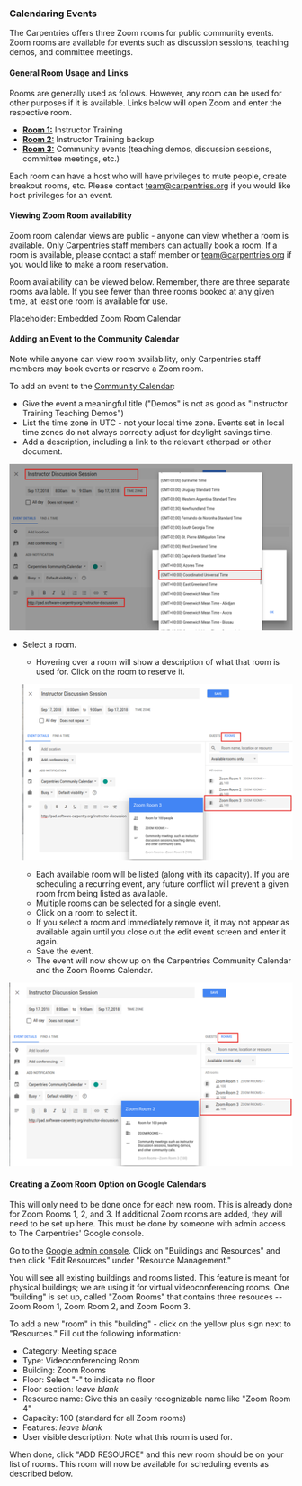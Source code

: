 
<script src="https://ajax.googleapis.com/ajax/libs/jquery/3.3.1/jquery.min.js"></script>
<script type="text/javascript" src="https://cdnjs.cloudflare.com/ajax/libs/jstimezonedetect/1.0.4/jstz.min.js"></script>
<script type="text/javascript">
  $(function(){
  var timezone = jstz.determine();
  var pt1 = '<iframe src="https://calendar.google.com/calendar/embed?title=The%20Carpentries%20Zoom%20Room%20Calendar&mode=WEEK&src=carpentries.org_35343537393139313639%40resource.calendar.google.com&src=carpentries.org_3339393239343835343734@resource.calendar.google.com&src=carpentries.org_3430303438333733343331@resource.calendar.google.com&ctz='
  var pt2 = '" style="border: 0" width="800" height="600" frameborder="0" scrolling="no"></iframe>'
  full_link = pt1 + timezone.name() + pt2;
  document.getElementById('zoom_calendar').innerHTML = full_link;
  console.log(full_link); 
  });
</script>


### Calendaring Events

The Carpentries offers three Zoom rooms for public community events.  Zoom rooms are available for events such as discussion sessions, teaching demos, and committee meetings.


#### General Room Usage and Links

Rooms are generally used as follows.  However, any room can be used for other purposes if it is available.
Links below will open Zoom and enter the respective room.

* [**Room 1:**](https://carpentries.zoom.us/my/carpentriesroom1) Instructor Training
* [**Room 2:**](https://carpentries.zoom.us/my/carpentriesroom2) Instructor Training backup
* [**Room 3:**](https://carpentries.zoom.us/my/carpentriesroom3) Community events (teaching demos, discussion sessions, committee meetings, etc.)

Each room can have a host who will have privileges to mute people, create breakout rooms, etc.  Please contact team@carpentries.org if you would like host privileges for an event.

#### Viewing Zoom Room availability

Zoom room calendar views are public - anyone can view whether a room is available.  Only Carpentries staff members can actually book a room. If a room is available, please contact a staff member or team@carpentries.org if you would like to make a room reservation.

Room availability can be viewed below.  Remember, there are three separate rooms available.  If you see fewer than three rooms booked at any given time, at least one room is available for use.

<div id = 'zoom_calendar'>Placeholder: Embedded Zoom Room Calendar</div>

<p>

#### Adding an Event to the Community Calendar

Note while anyone can view room availability, only Carpentries staff members may book events or reserve a Zoom room.

To add an event to the [Community Calendar](https://calendar.google.com/calendar/embed?src=oseuuoht0tvjbokgg3noh8c47g%40group.calendar.google.com&ctz=America%2FNew_York):

* Give the event a meaningful title ("Demos" is not as good as "Instructor Training Teaching Demos")
* List the time zone in UTC - not your local time zone.  Events set in local time zones do not always correctly adjust for daylight savings time.
* Add a description, including a link to the relevant etherpad or other document.

![Event Setup](images/event_setup.png)

* Select a room.
    * Hovering over a room will show a description of what that room is used for.  Click on the room to reserve it.

    ![View Rooms](images/view_rooms.png)

    * Each available room will be listed (along with its capacity). If you are scheduling a recurring event, any future conflict will prevent a given room from being listed as available.
    * Multiple rooms can be selected for a single event.
    * Click on a room to select it.
    * If you select a room and immediately remove it, it may not appear as available again until you close out the edit event screen and enter it again.
    * Save the event.
    * The event will now show up on the Carpentries Community Calendar and the Zoom Rooms Calendar.

![View Rooms](images/view_rooms.png)

<p>

#### Creating a Zoom Room Option on Google Calendars

This will only need to be done once for each new room.  This is already done for Zoom Rooms 1, 2, and 3.  If additional Zoom rooms are added, they will need to be set up here.  This must be done by someone with admin access to The Carpentries' Google console.  

Go to the [Google admin console](https://admin.google.com/AdminHome?hl=en).  Click on "Buildings and Resources" and then click "Edit Resources" under "Resource Management."

You will see all existing buildings and rooms listed. This feature is meant for physical buildings; we are using it for virtual videoconferencing rooms. One "building" is set up, called "Zoom Rooms" that contains three resouces -- Zoom Room 1, Zoom Room 2, and Zoom Room 3.  

To add a new "room" in this "building" - click on the yellow plus sign next to "Resources."  Fill out the following information:

* Category: Meeting space
* Type: Videoconferencing Room
* Building: Zoom Rooms
* Floor: Select "-" to indicate no floor
* Floor section: *leave blank*
* Resource name: Give this an easily recognizable name like "Zoom Room 4"
* Capacity: 100 (standard for all Zoom rooms)
* Features: *leave blank*
* User visible description: Note what this room is used for.

When done, click "ADD RESOURCE" and this new room should be on your list of rooms.  This room will now be available for scheduling events as described below.